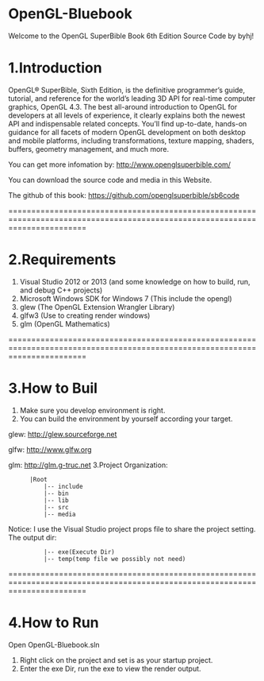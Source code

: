 # OpenGL-Bluebook
Welcome to the OpenGL SuperBible Book 6th Edition Source Code by byhj!

1.Introduction
============================================================================================================================
OpenGL® SuperBible, Sixth Edition, is the definitive programmer’s guide, tutorial, and reference for the world’s leading 3D API for real-time computer graphics, OpenGL 4.3. The best all-around introduction to OpenGL for developers at all levels of experience, it clearly explains both the newest API and indispensable related concepts. You’ll find up-to-date, hands-on guidance for all facets of modern OpenGL development on both desktop and mobile platforms, including transformations, texture mapping, shaders, buffers, geometry management, and much more.

You can get more infomation by: http://www.openglsuperbible.com/

You can download the source code and media in this Website. 

The github of this book: https://github.com/openglsuperbible/sb6code

=============================================================================================================================

2.Requirements
=============================================================================================================================
  1. Visual Studio 2012 or 2013 (and some knowledge on how to build, run, and debug C++ projects)
  2. Microsoft Windows SDK for Windows 7 (This include the opengl)
  3. glew (The OpenGL Extension Wrangler Library)
  4. glfw3 (Use to creating render windows)
  5. glm (OpenGL Mathematics)
  
=============================================================================================================================

3.How to Buil
=============================================================================================================================
  1. Make sure you develop environment is right.
  2. You can build the environment by yourself according your target.
 
  glew: http://glew.sourceforge.net

  glfw: http://www.glfw.org
  
  glm:  http://glm.g-truc.net
  3.Project Organization:

		  |Root
              |-- include 
              |-- bin
              |-- lib
              |-- src
              |-- media
              
 Notice: I use the Visual Studio project props file to share the project setting.
         The output dir:
         
              |-- exe(Execute Dir) 
              |-- temp(temp file we possibly not need) 

=============================================================================================================================

4.How to Run
=============================================================================================================================
Open OpenGL-Bluebook.sln
  1. Right click on the project and set is as your startup project.
  2. Enter the exe Dir, run the exe to view the render output.
  
